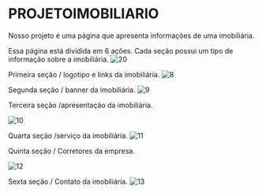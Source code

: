 # PROJETOIMOBILIARIO

Nosso projeto é uma página que apresenta informações de uma imobiliária.

Essa página está dividida em 6 ações. Cada seção possui um tipo de informação sobre a imobiliária.
![20](https://user-images.githubusercontent.com/106616102/177881395-dfacce52-e42c-4ed2-abb0-afc65cdf39c0.jpg)

Primeira seção / logotipo e links da imobiliária.
![8](https://user-images.githubusercontent.com/106616102/177879410-e7c116b5-8010-47a4-b191-2012e41aa83f.jpg)

Segunda seção / banner da imobiliária.
![9](https://user-images.githubusercontent.com/106616102/177879446-61fe916f-5d5e-4693-a2eb-ce81ab877092.jpg)

Terceira seção /apresentação da imobiliária.

![10](https://user-images.githubusercontent.com/106616102/177879489-7ee9dcd8-5b11-417a-9041-c4b22b1dba5a.jpg)

Quarta seção /serviço da imobiliária.
![11](https://user-images.githubusercontent.com/106616102/177879540-bccaa11b-721a-43f3-b164-526be6f6bc33.jpg)

Quinta seção / Corretores da empresa.

![12](https://user-images.githubusercontent.com/106616102/177879587-4217e31b-d8b8-49c8-9b3c-2ef32c982750.jpg)

Sexta seção / Contato da imobiliária.
![13](https://user-images.githubusercontent.com/106616102/177879632-526c7e5a-3cb4-46a1-84a4-1ca0b9536197.jpg)
